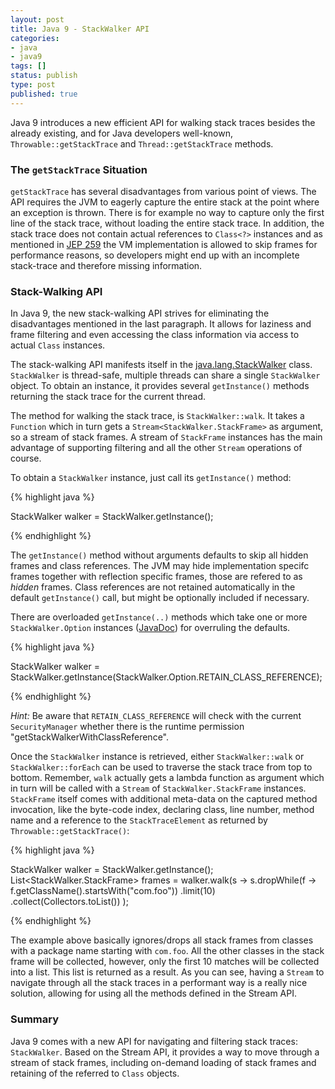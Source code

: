 ```yaml
---
layout: post
title: Java 9 - StackWalker API
categories:
- java
- java9
tags: []
status: publish
type: post
published: true
---
```


Java 9 introduces a new efficient API for walking stack traces besides the already existing, and for Java developers well-known, `Throwable::getStackTrace` and `Thread::getStackTrace` methods.

### The `getStackTrace` Situation

`getStackTrace` has several disadvantages from various point of views. The API requires the JVM to eagerly capture the entire stack at the point where an exception is thrown. There is for example no way to capture only the first line of the stack trace, without loading the entire stack trace. In addition, the stack trace does not contain actual references to `Class<?>` instances and as mentioned in [JEP 259](http://openjdk.java.net/jeps/259) the VM implementation is allowed to skip frames for performance reasons, so developers might end up with an incomplete stack-trace and therefore missing information.

### Stack-Walking API

In Java 9, the new stack-walking API strives for eliminating the disadvantages mentioned in the last paragraph. It allows for laziness and frame filtering and even accessing the class information via access to actual `Class` instances. 

The stack-walking API manifests itself in the [java.lang.StackWalker](http://download.java.net/java/jdk9/docs/api/java/lang/StackWalker.html) class. `StackWalker` is thread-safe, multiple threads can share a single `StackWalker` object. To obtain an instance, it provides several `getInstance()` methods returning the stack trace for the current thread. 

The method for walking the stack trace, is `StackWalker::walk`. It takes a `Function` which in turn gets a `Stream<StackWalker.StackFrame>` as argument, so a stream of stack frames. A stream of `StackFrame` instances has the main advantage of supporting filtering and all the other `Stream` operations of course.

To obtain a `StackWalker` instance, just call its `getInstance()` method:

{% highlight java %}

StackWalker walker = StackWalker.getInstance();

{% endhighlight %}

The `getInstance()` method without arguments defaults to skip all hidden frames and class references. The JVM may hide implementation specifc frames together with reflection specific frames, those are refered to as _hidden_ frames. Class references are not retained automatically in the default `getInstance()` call, but might be optionally included if necessary. 

There are overloaded `getInstance(..)` methods which take one or more `StackWalker.Option` instances ([JavaDoc](http://download.java.net/java/jdk9/docs/api/java/lang/StackWalker.Option.html)) for overruling the defaults.

{% highlight java %}

StackWalker walker = StackWalker.getInstance(StackWalker.Option.RETAIN_CLASS_REFERENCE);

{% endhighlight %}

_Hint:_ Be aware that `RETAIN_CLASS_REFERENCE` will check with the current `SecurityManager` whether there is the runtime permission "getStackWalkerWithClassReference".

Once the `StackWalker` instance is retrieved, either `StackWalker::walk` or `StackWalker::forEach` can be used to traverse the stack trace from top to bottom. Remember, `walk` actually gets a lambda function as argument which in turn will be called with a `Stream` of `StackWalker.StackFrame` instances. `StackFrame` itself comes with additional meta-data on the captured method invocation, like the byte-code index, declaring class, line number, method name and a reference to the `StackTraceElement` as returned by `Throwable::getStackTrace()`:

{% highlight java %}

StackWalker walker = StackWalker.getInstance();
List<StackWalker.StackFrame> frames = walker.walk(s -> s.dropWhile(f -> f.getClassName().startsWith("com.foo"))
	 .limit(10)
	 .collect(Collectors.toList())
);

{% endhighlight %}

The example above basically ignores/drops all stack frames from classes with a package name starting with `com.foo`. All the other classes in the stack frame will be collected, however, only the first 10 matches will be collected into a list. This list is returned as a result. As you can see, having a `Stream` to navigate through all the stack traces in a performant way is a really nice solution, allowing for using all the methods defined in the Stream API.

### Summary

Java 9 comes with a new API for navigating and filtering stack traces: `StackWalker`. Based on the Stream API, it provides a way to move through a stream of stack frames, including on-demand loading of stack frames and retaining of the referred to `Class` objects.



